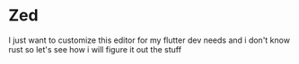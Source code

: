 # Zed

I just want to customize this editor for my flutter dev needs and i don't know rust so let's see how i will figure it out the stuff 
